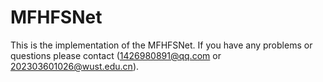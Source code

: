 # MFHFSNet
This is the implementation of the MFHFSNet. If you have any problems or questions please contact (1426980891@qq.com or 202303601026@wust.edu.cn).

